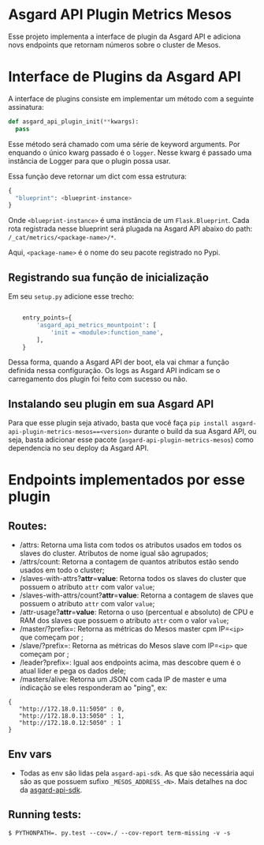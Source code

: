 # Asgard API Plugin Metrics Mesos

Esse projeto implementa a interface de plugin da Asgard API e adiciona novs endpoints que retornam
números sobre o cluster de Mesos.

# Interface de Plugins da Asgard API

A interface de plugins consiste em implementar um método com a seguinte assinatura:

```python
def asgard_api_plugin_init(**kwargs):
  pass
```

Esse método será chamado com uma série de keyword arguments. Por enquando o único kwarg passado é
o `logger`. Nesse kwarg é passado uma instância de Logger para que o plugin possa usar.

Essa função deve retornar um dict com essa estrutura:

```python
{
  "blueprint": <blueprint-instance>
}
```

Onde `<blueprint-instance>` é uma instância de um `Flask.Blueprint`. Cada rota registrada nesse blueprint
será plugada na Asgard API abaixo do path: `/_cat/metrics/<package-name>/*`.

Aqui, `<package-name>` é o nome do seu pacote registrado no Pypi.

## Registrando sua função de inicialização

Em seu `setup.py` adicione esse trecho:

```python

    entry_points={
        'asgard_api_metrics_mountpoint': [
            'init = <module>:function_name',
        ],
    }
```

Dessa forma, quando a Asgard API der boot, ela vai chmar a função definida nessa configuração. Os logs as Asgard API indicam se
o carregamento dos plugin foi feito com sucesso ou não.

## Instalando seu plugin em sua Asgard API

Para que esse plugin seja ativado, basta que você faça `pip install asgard-api-plugin-metrics-mesos==<version>` durante o build da sua Asgard API, ou seja,
basta adicionar esse pacote (`asgard-api-plugin-metrics-mesos`) como dependencia no seu deploy da Asgard API.

# Endpoints implementados por esse plugin


## Routes:
* /attrs: Retorna uma lista com todos os atributos usados em todos os slaves do cluster. Atributos de nome igual são agrupados;
* /attrs/count: Retorna a contagem de quantos atributos estão sendo usados em todo o cluster;
* /slaves-with-attrs?**attr**=**value**: Retorna todos os slaves do cluster que possuem o atributo `attr` com valor `value`;
* /slaves-with-attrs/count?**attr**=**value**: Retorna a contagem de slaves que possuem o atributo `attr` com valor `value`;
* /attr-usage?**attr**=**value**: Retorna o uso (percentual e absoluto) de CPU e RAM dos slaves que possuem o atributo `attr` com o valor `value`;
* /master/<ip>?prefix=<prefix>: Retorna as métricas do Mesos master cpm IP=`<ip>` que começam por <prefix>;
* /slave/<ip>?prefix=<prefix>: Retorna as métricas do Mesos slave com IP=`<ip>` que começam por <prefix>;
* /leader?prefix=<prefix>: Igual aos endpoints acima, mas descobre quem é o atual lider e pega os dados dele;
* /masters/alive: Retorna um JSON com cada IP de master e uma indicação se eles responderam ao "ping", ex:

```
{
   "http://172.18.0.11:5050" : 0,
   "http://172.18.0.13:5050" : 1,
   "http://172.18.0.12:5050" : 1
}
```

## Env vars
* Todas as env são lidas pela `asgard-api-sdk`. As que são necessária aqui são 
as que possuem sufixo `_MESOS_ADDRESS_<N>`. Mais detalhes na doc da [asgard-api-sdk](https://github.com/B2W-BIT/asgard-api-sdk).


## Running tests:
`$ PYTHONPATH=. py.test --cov=./ --cov-report term-missing -v -s`
